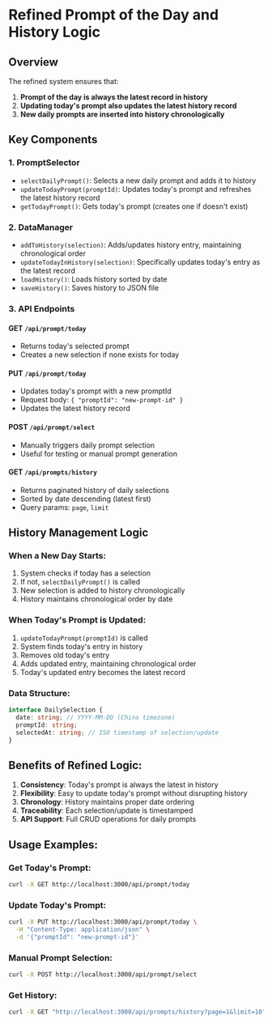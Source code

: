 # Refined Prompt of the Day and History Logic

## Overview
The refined system ensures that:
1. **Prompt of the day is always the latest record in history**
2. **Updating today's prompt also updates the latest history record**
3. **New daily prompts are inserted into history chronologically**

## Key Components

### 1. PromptSelector
- `selectDailyPrompt()`: Selects a new daily prompt and adds it to history
- `updateTodayPrompt(promptId)`: Updates today's prompt and refreshes the latest history record
- `getTodayPrompt()`: Gets today's prompt (creates one if doesn't exist)

### 2. DataManager
- `addToHistory(selection)`: Adds/updates history entry, maintaining chronological order
- `updateTodayInHistory(selection)`: Specifically updates today's entry as the latest record
- `loadHistory()`: Loads history sorted by date
- `saveHistory()`: Saves history to JSON file

### 3. API Endpoints

#### GET `/api/prompt/today`
- Returns today's selected prompt
- Creates a new selection if none exists for today

#### PUT `/api/prompt/today`
- Updates today's prompt with a new promptId
- Request body: `{ "promptId": "new-prompt-id" }`
- Updates the latest history record

#### POST `/api/prompt/select`
- Manually triggers daily prompt selection
- Useful for testing or manual prompt generation

#### GET `/api/prompts/history`
- Returns paginated history of daily selections
- Sorted by date descending (latest first)
- Query params: `page`, `limit`

## History Management Logic

### When a New Day Starts:
1. System checks if today has a selection
2. If not, `selectDailyPrompt()` is called
3. New selection is added to history chronologically
4. History maintains chronological order by date

### When Today's Prompt is Updated:
1. `updateTodayPrompt(promptId)` is called
2. System finds today's entry in history
3. Removes old today's entry
4. Adds updated entry, maintaining chronological order
5. Today's updated entry becomes the latest record

### Data Structure:
```typescript
interface DailySelection {
  date: string; // YYYY-MM-DD (China timezone)
  promptId: string;
  selectedAt: string; // ISO timestamp of selection/update
}
```

## Benefits of Refined Logic:
1. **Consistency**: Today's prompt is always the latest in history
2. **Flexibility**: Easy to update today's prompt without disrupting history
3. **Chronology**: History maintains proper date ordering
4. **Traceability**: Each selection/update is timestamped
5. **API Support**: Full CRUD operations for daily prompts

## Usage Examples:

### Get Today's Prompt:
```bash
curl -X GET http://localhost:3000/api/prompt/today
```

### Update Today's Prompt:
```bash
curl -X PUT http://localhost:3000/api/prompt/today \
  -H "Content-Type: application/json" \
  -d '{"promptId": "new-prompt-id"}'
```

### Manual Prompt Selection:
```bash
curl -X POST http://localhost:3000/api/prompt/select
```

### Get History:
```bash
curl -X GET "http://localhost:3000/api/prompts/history?page=1&limit=10"
```
